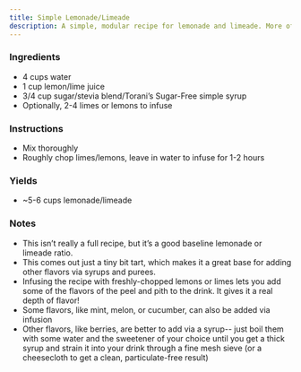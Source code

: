 ```yaml
---
title: Simple Lemonade/Limeade
description: A simple, modular recipe for lemonade and limeade. More of a ratio of ingredients, really
---
```

### Ingredients
- 4 cups water
- 1 cup lemon/lime juice
- 3/4 cup sugar/stevia blend/Torani’s Sugar-Free simple syrup
- Optionally, 2-4 limes or lemons to infuse
### Instructions
- Mix thoroughly
- Roughly chop limes/lemons, leave in water to infuse for 1-2 hours
### Yields
- ~5-6 cups lemonade/limeade
### Notes
- This isn’t really a full recipe, but it’s a good baseline lemonade or limeade ratio.
 - This comes out just a tiny bit tart, which makes it a great base for adding other flavors via syrups and purees.
 - Infusing the recipe with freshly-chopped lemons or limes lets you add some of the flavors of the peel and pith to the drink. It gives it a real depth of flavor!
 - Some flavors, like mint, melon, or cucumber, can also be added via infusion
 - Other flavors, like berries, are better to add via a syrup-- just boil them with some water and the sweetener of your choice until you get a thick syrup and strain it into your drink through a fine mesh sieve (or a cheesecloth to get a clean, particulate-free result)

